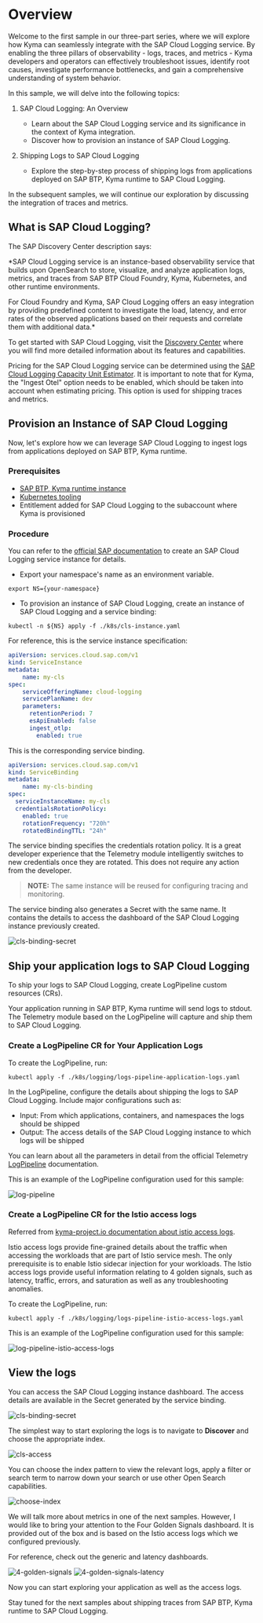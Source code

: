 # Overview

Welcome to the first sample in our three-part series, where we will explore how Kyma can seamlessly integrate with the SAP Cloud Logging service. By enabling the three pillars of observability - logs, traces, and metrics - Kyma developers and operators can effectively troubleshoot issues, identify root causes, investigate performance bottlenecks, and gain a comprehensive understanding of system behavior.

In this sample, we will delve into the following topics:

1. SAP Cloud Logging: An Overview
   - Learn about the SAP Cloud Logging service and its significance in the context of Kyma integration.
   - Discover how to provision an instance of SAP Cloud Logging.

2. Shipping Logs to SAP Cloud Logging
   - Explore the step-by-step process of shipping logs from applications deployed on SAP BTP, Kyma runtime to SAP Cloud Logging.

In the subsequent samples, we will continue our exploration by discussing the integration of traces and metrics.

## What is SAP Cloud Logging?

The SAP Discovery Center description says:

*SAP Cloud Logging service is an instance-based observability service that builds upon OpenSearch to store, visualize, and analyze application logs, metrics, and traces from SAP BTP Cloud Foundry, Kyma, Kubernetes, and other runtime environments.

For Cloud Foundry and Kyma, SAP Cloud Logging offers an easy integration by providing predefined content to investigate the load, latency, and error rates of the observed applications based on their requests and correlate them with additional data.*

To get started with SAP Cloud Logging, visit the [Discovery Center](https://discovery-center.cloud.sap/serviceCatalog/cloud-logging?service_plan=overall-(large,-standard,-and-dev)&region=all&commercialModel=cloud&tab=feature) where you will find more detailed information about its features and capabilities.

Pricing for the SAP Cloud Logging service can be determined using the [SAP Cloud Logging Capacity Unit Estimator](https://sap-cloud-logging-estimator.cfapps.us10.hana.ondemand.com/). It is important to note that for Kyma, the "Ingest Otel" option needs to be enabled, which should be taken into account when estimating pricing. This option is used for shipping traces and metrics.

## Provision an Instance of SAP Cloud Logging

Now, let's explore how we can leverage SAP Cloud Logging to ingest logs from applications deployed on SAP BTP, Kyma runtime.

### Prerequisites

- [SAP BTP, Kyma runtime instance](../prerequisites#kyma)
- [Kubernetes tooling](../prerequisites#kubernetes)
- Entitlement added for SAP Cloud Logging to the subaccount where Kyma is provisioned

### Procedure

You can refer to the [official SAP documentation](https://help.sap.com/docs/cloud-logging/cloud-logging/create-sap-cloud-logging-instance-through-sap-btp-service-operator?version=Cloud) to create an SAP Cloud Logging service instance for details.

- Export your namespace's name as an environment variable.

```shell
export NS={your-namespace}
```

- To provision an instance of SAP Cloud Logging, create an instance of SAP Cloud Logging and a service binding:

```shell
kubectl -n ${NS} apply -f ./k8s/cls-instance.yaml
```

For reference, this is the service instance specification:

```yaml
apiVersion: services.cloud.sap.com/v1
kind: ServiceInstance
metadata:
    name: my-cls
spec:
    serviceOfferingName: cloud-logging
    servicePlanName: dev
    parameters:
      retentionPeriod: 7
      esApiEnabled: false
      ingest_otlp:
        enabled: true
```

This is the corresponding service binding.

```yaml
apiVersion: services.cloud.sap.com/v1
kind: ServiceBinding
metadata:
    name: my-cls-binding
spec:
  serviceInstanceName: my-cls
  credentialsRotationPolicy:
    enabled: true
    rotationFrequency: "720h"
    rotatedBindingTTL: "24h"
```

The service binding specifies the credentials rotation policy. It is a great developer experience that the Telemetry module intelligently switches to new credentials once they are rotated. This does not require any action from the developer.

> **NOTE:** The same instance will be reused for configuring tracing and monitoring.

The service binding also generates a Secret with the same name. It contains the details to access the dashboard of the SAP Cloud Logging instance previously created.

![cls-binding-secret](./assets/cls-binding-secret.png)

## Ship your application logs to SAP Cloud Logging

To ship your logs to SAP Cloud Logging, create LogPipeline custom resources (CRs).

Your application running in SAP BTP, Kyma runtime will send logs to stdout. The Telemetry module based on the LogPipeline will capture and ship them to SAP Cloud Logging.

### Create a LogPipeline CR for Your Application Logs

To create the LogPipeline, run:

```shell
kubectl apply -f ./k8s/logging/logs-pipeline-application-logs.yaml
```

In the LogPipeline, configure the details about shipping the logs to SAP Cloud Logging. Include major configurations such as:

- Input: From which applications, containers, and namespaces the logs should be shipped
- Output: The access details of the SAP Cloud Logging instance to which logs will be shipped

You can learn about all the parameters in detail from the official Telemetry [LogPipeline](https://kyma-project.io/#/telemetry-manager/user/resources/02-logpipeline?id=custom-resource-parameters) documentation.

This is an example of the LogPipeline configuration used for this sample:

![log-pipeline](./assets/log-pipeline-app-logs.png)

### Create a LogPipeline CR for the Istio access logs

Referred from [kyma-project.io documentation about istio access logs](https://kyma-project.io/#/istio/user/operation-guides/02-30-enable-istio-access-logs?id=enable-istio-access-logs).

Istio access logs provide fine-grained details about the traffic when accessing the workloads that are part of Istio service mesh. The only prerequisite is to enable Istio sidecar injection for your workloads. The Istio access logs provide useful information relating to 4 golden signals, such as latency, traffic, errors, and saturation as well as any troubleshooting anomalies.

To create the LogPipeline, run:

```shell
kubectl apply -f ./k8s/logging/logs-pipeline-istio-access-logs.yaml
```

This is an example of the LogPipeline configuration used for this sample:

![log-pipeline-istio-access-logs](./assets/log-pipeline-istio-access-logs.png)

## View the logs

You can access the SAP Cloud Logging instance dashboard. The access details are available in the Secret generated by the service binding.

![cls-binding-secret](./assets/cls-binding-secret.png)

The simplest way to start exploring the logs is to navigate to **Discover** and choose the appropriate index.

![cls-access](./assets/cls-access.png)

You can choose the index pattern to view the relevant logs, apply a filter or search term to narrow down your search or use other Open Search capabilities.

![choose-index](./assets/choose-index.png)

We will talk more about metrics in one of the next samples. However, I would like to bring your attention to the Four Golden Signals dashboard. It is provided out of the box and is based on the Istio access logs which we configured previously.

For reference, check out the generic and latency dashboards.

![4-golden-signals](./assets/kyma-4-golden-signals.png)
![4-golden-signals-latency](./assets/kyma-4-golden-signals-latency.png)

Now you can start exploring your application as well as the access logs.

Stay tuned for the next samples about shipping traces from SAP BTP, Kyma runtime to SAP Cloud Logging.
